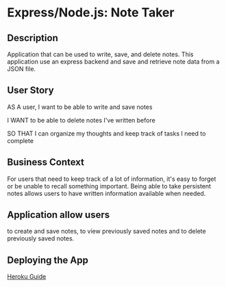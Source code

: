 # Express/Node.js: Note Taker

## Description

Application that can be used to write, save, and delete notes. This application  use an express backend and save and retrieve note data from a JSON file.

## User Story

AS A user, I want to be able to write and save notes

I WANT to be able to delete notes I've written before

SO THAT I can organize my thoughts and keep track of tasks I need to complete

## Business Context

For users that need to keep track of a lot of information, it's easy to forget or be unable to recall something important. Being able to take persistent notes allows users to have written information available when needed.

## Application allow users

 to create and save notes, to view previously saved notes and to delete previously saved notes.

## Deploying the App

 [Heroku Guide](../04-Supplemental/HerokuGuide.md) 

